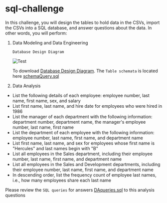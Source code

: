 # sql-challenge

In this challenge, you will design the tables to hold data in the CSVs, import the CSVs into a SQL database, and answer questions about the data. In other words, you will perform:

1. Data Modeling and Data Engineering

   ```Database Design Diagram```
   
   ![Test](https://github.com/crebello711/sql-challenge/blob/main/EmployeeSQL/QuickDBD-export.png)
    
   To download [Database Design Diagram](EmployeeSQL/QuickDBD-export.png).
   The ```Table schemata``` is located here [schemaQuery.sql](EmployeeSQL/DataAnalysis/schemaQuery.sql)


2.  Data Analysis

   * List the following details of each employee: employee number, last name, first name, sex, and salary
   * List first name, last name, and hire date for employees who were hired in 1986
   * List the manager of each department with the following information: department number, department name, the manager's employee number, last name, first name
   * List the department of each employee with the following information: employee number, last name, first name, and department name
   * List first name, last name, and sex for employees whose first name is "Hercules" and last names begin with "B"
   * List all employees in the Sales department, including their employee number, last name, first name, and department name
   * List all employees in the Sales and Development departments, including their employee number, last name, first name, and department name
   * In descending order, list the frequency count of employee last names, i.e., how many employees share each last name
   
   Please review the ```SQL queries``` for answers [DAqueries.sql](EmployeeSQL/DataAnalysis/DAqueries.sql) to this analysis questions


